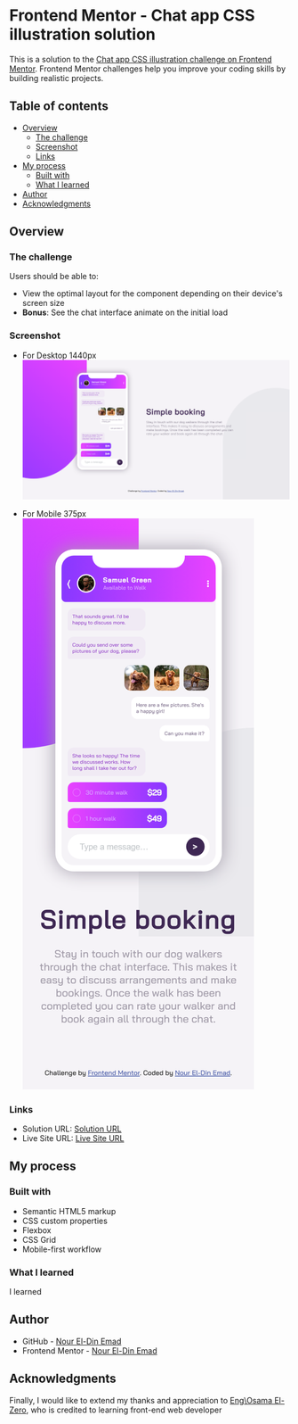 # Frontend Mentor - Chat app CSS illustration solution

This is a solution to the [Chat app CSS illustration challenge on Frontend Mentor](https://www.frontendmentor.io/challenges/chat-app-css-illustration-O5auMkFqY). Frontend Mentor challenges help you improve your coding skills by building realistic projects. 

## Table of contents

- [Overview](#overview)
  - [The challenge](#the-challenge)
  - [Screenshot](#screenshot)
  - [Links](#links)
- [My process](#my-process)
  - [Built with](#built-with)
  - [What I learned](#what-i-learned)
- [Author](#author)
- [Acknowledgments](#acknowledgments)


## Overview

### The challenge

Users should be able to:

- View the optimal layout for the component depending on their device's screen size
- **Bonus**: See the chat interface animate on the initial load

### Screenshot

- For Desktop 1440px
![](/design/desktop-design-1440px.png)

- For Mobile 375px
![](/design/mobile-design-375px.png)

### Links

- Solution URL: [Solution URL](https://www.frontendmentor.io/solutions/)
- Live Site URL: [Live Site URL](https://noureldinemad.github.io/ChatAppCssIllustrationMaster/)

## My process

### Built with

- Semantic HTML5 markup
- CSS custom properties
- Flexbox
- CSS Grid
- Mobile-first workflow

### What I learned

I learned 

## Author

- GitHub - [Nour El-Din Emad](https://github.com/NourElDinEmad)
- Frontend Mentor - [Nour El-Din Emad](https://www.frontendmentor.io/profile/NourElDinEmad)

## Acknowledgments

Finally, I would like to extend my thanks and appreciation to [Eng\Osama El-Zero](https://web.facebook.com/OsElzero), who is credited to learning front-end web developer